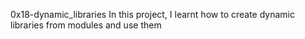 0x18-dynamic_libraries
In this project, I learnt how to create dynamic libraries from modules and use them
